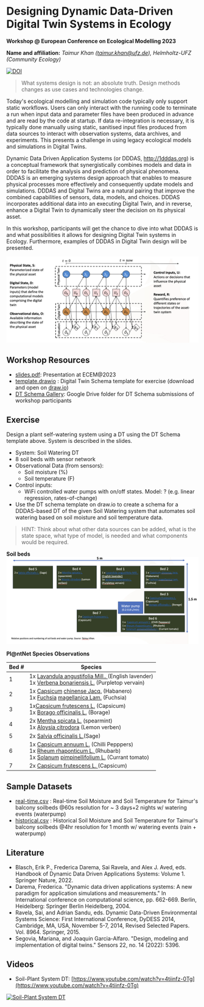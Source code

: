 # Designing Dynamic Data-Driven Digital Twin Systems in Ecology

**Workshop @ European Conference on Ecological Modelling 2023**

**Name and affiliation:** _Taimur Khan ([taimur.khan@ufz.de](mailto:taimur.khan@ufz.de)), Helmholtz-UFZ (Community Ecology)_

[![DOI](https://zenodo.org/badge/DOI/10.5281/zenodo.8313064.svg)](https://doi.org/10.5281/zenodo.8313064)

> What systems design is not: an absolute truth. Design methods changes as use cases and technologies change.

Today's ecological modelling and simulation code typically only support static workflows. Users can only interact with the running code to terminate a run when input data and parameter files have been produced in advance and are read by the code at startup. If data re-integration is necessary, it is typically done manually using static, sanitised input files produced from data sources to interact with observation systems, data archives, and experiments. This presents a challenge in using legacy ecological models and simulations in Digital Twins.

Dynamic Data Driven Application Systems (or DDDAS, http://1dddas.org) is a conceptual framework that synergistically combines models and data in order to facilitate the analysis and prediction of physical phenomena. DDDAS is an emerging systems design approach that enables to measure physical processes more effectively and consequently update models and simulations. DDDAS and Digital Twins are a natural pairing that improve the combined capabilities of sensors, data, models, and choices. DDDAS incorporates additional data into an executing Digital Twin, and in reverse, enhance a Digital Twin to dynamically steer the decision on its physical asset.

In this workshop, participants will get the chance to dive into what DDDAS is and what possibilities it allows for designing Digital Twin systems in Ecology. Furthermore, examples of DDDAS in Digital Twin design will be presented.

![approach](/approach.png)

## Workshop Resources

- [slides.pdf](slides.pdf): Presentation at ECEM@2023
- [template.drawio](template.drawio) : Digital Twin Schema template for exercise (download and open on [draw.io](https://app.diagrams.net/))
- [DT Schema Gallery](https://drive.google.com/drive/folders/1_sx5-JHGgJZUw4GJjew5ngCf_DG671GD?usp=sharing):  Google Drive folder for DT Schema submissions of workshop participants

## Exercise

Design a plant self-watering system using a DT using the DT Schema template above. System is described in the slides.

- System: Soil Watering DT
- 8 soil beds with sensor network
- Observational Data (from sensors):
  - Soil moisture (%)
  - Soil temperature (F)
- Control inputs:
  - WiFi controlled water pumps with on/off states.
  Model: ? (e.g. linear regression, rates-of-change)
- Use the DT schema template on draw.io to create a schema for a DDDAS-based DT of the given Soil Watering system that automates soil watering based on soil moisture and soil temperature data.

> HINT: Think about what other data sources can be added, what is the state space, what type of model, is needed and what components would be required.

**Soil beds**
![soilbeds](/soilbeds.png)

**Pl@ntNet Species Observations**


| Bed # | Species                                                                                                                                                                                                                                                                                                                                                                                                                                                                                                 |
| ----- | ------------------------------------------------------------------------------------------------------------------------------------------------------------------------------------------------------------------------------------------------------------------------------------------------------------------------------------------------------------------------------------------------------------------------------------------------------------------------------------------------------- |
| 1     | 1x [Lavandula angustifolia Mill.. ](https://identify.plantnet.org/k-world-flora/observations/1019806178)(English lavender)<br />1x [Verbena bonariensis L.](https://identify.plantnet.org/k-world-flora/observations/1019806181) (Purpletop vervain)                                                                                                                                                                                      |
| 2     | 1x [Capsicum](https://identify.plantnet.org/k-world-flora/observations/1019806183) [chinense](https://identify.plantnet.org/k-world-flora/observations/1019806183)[ Jacq.](https://identify.plantnet.org/k-world-flora/observations/1019806183) (Habanero)<br />1x [Fuchsia](https://identify.plantnet.org/k-world-flora/observations/1019806185) [magellanica](https://identify.plantnet.org/k-world-flora/observations/1019806185)[ Lam.](https://identify.plantnet.org/k-world-flora/observations/1019806185) (Fuchsia) |
| 3     | 1x[Capsicum frutescens L.](https://identify.plantnet.org/k-world-flora/observations/1019806186) (Capsicum)<br />1x [Borago officinalis L.](https://identify.plantnet.org/k-world-flora/observations/1019806187) (Borage)                                                                                                                                                                                                                                                                                      |
| 4     | 2x [Mentha spicata L.](https://identify.plantnet.org/k-world-flora/observations/1019806175) (spearmint)<br />1x [Aloysia citrodora](https://identify.plantnet.org/k-world-flora/observations/1019806167) (Lemon verben)                                                                                                                                                                                                                                                                                       |
| 5     | 2x [Salvia officinalis L.](https://identify.plantnet.org/k-world-flora/observations/1019805839)(Sage)                                                                                                                                                                                                                                                                                                                                                                                                       |
| 6     | 1x [Capsicum annuum L.](https://identify.plantnet.org/k-world-flora/observations/1019806189) (Chilli Pepppers)<br />1x [Rheum rhaponticum L. ](https://identify.plantnet.org/k-world-flora/observations/1019806191)(Rhubarb)<br />1x [Solanum](https://identify.plantnet.org/k-world-flora/observations/1019806193) [pimpinellifolium](https://identify.plantnet.org/k-world-flora/observations/1019806193)[ L.](https://identify.plantnet.org/k-world-flora/observations/1019806193) (Currant tomato)               |
| 7     | 2x [Capsicum frutescens L. ](https://identify.plantnet.org/k-world-flora/observations/1019806203)(Capsicum)                                                                                                                                                                                                                                                                                                                                                                                                |

## Sample Datasets

- [real-time.csv](real-time.csv) : Real-time Soil Moisture and Soil Temperature for Taimur's balcony soilbeds @60s resolution for ~ 3 days+2 nights w/ watering events (waterpump)
- [historical.csv](historic.csv) : Historical Soil Moisture and Soil Temperature for Taimur's balcony soilbeds @4hr resolution for 1 month w/ watering events (rain + waterpump)

## Literature

- Blasch, Erik P., Frederica Darema, Sai Ravela, and Alex J. Aved, eds. Handbook of Dynamic Data Driven Applications Systems: Volume 1. Springer Nature, 2022.
- Darema, Frederica. "Dynamic data driven applications systems: A new paradigm for application simulations and measurements." In International conference on computational science, pp. 662-669. Berlin, Heidelberg: Springer Berlin Heidelberg, 2004.
- Ravela, Sai, and Adrian Sandu, eds. Dynamic Data-Driven Environmental Systems Science: First International Conference, DyDESS 2014, Cambridge, MA, USA, November 5-7, 2014, Revised Selected Papers. Vol. 8964. Springer, 2015.
- Segovia, Mariana, and Joaquin Garcia-Alfaro. "Design, modeling and implementation of digital twins." Sensors 22, no. 14 (2022): 5396.

## Videos

- Soil-Plant System DT: [https://www.youtube.com/watch?v=4tiinfz-0Tg](https://www.youtube.com/watch?v=4tiinfz-0Tg)

[![Soil-Plant System DT](https://img.youtube.com/vi/4tiinfz-0Tg/0.jpg)](https://www.youtube.com/watch?v=4tiinfz-0Tg)
